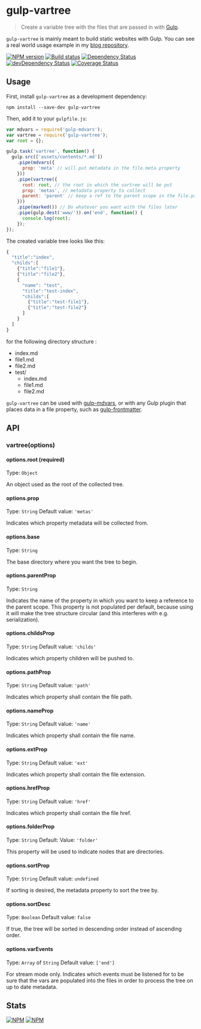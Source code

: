 # gulp-vartree
> Create a variable tree with the files that are passed in with [Gulp](http://gulpjs.com/).

`gulp-vartree` is mainly meant to build static websites with Gulp. You can see
 a real world usage example in my [blog repository](https://github.com/nfroidure/blog).

[![NPM version](https://badge.fury.io/js/gulp-vartree.png)](https://npmjs.org/package/gulp-vartree) [![Build status](https://secure.travis-ci.org/nfroidure/gulp-vartree.png)](https://travis-ci.org/nfroidure/gulp-vartree) [![Dependency Status](https://david-dm.org/nfroidure/gulp-vartree.png)](https://david-dm.org/nfroidure/gulp-vartree) [![devDependency Status](https://david-dm.org/nfroidure/gulp-vartree/dev-status.png)](https://david-dm.org/nfroidure/gulp-vartree#info=devDependencies) [![Coverage Status](https://coveralls.io/repos/nfroidure/gulp-vartree/badge.png?branch=master)](https://coveralls.io/r/nfroidure/gulp-vartree?branch=master)

## Usage

First, install `gulp-vartree` as a development dependency:

```shell
npm install --save-dev gulp-vartree
```

Then, add it to your `gulpfile.js`:

```javascript
var mdvars = require('gulp-mdvars');
var vartree = require('gulp-vartree');
var root = {};

gulp.task('vartree', function() {
  gulp.src(['assets/contents/*.md'])
    .pipe(mdvars({
      prop: 'meta' // will put metadata in the file.meta property
    }))
    .pipe(vartree({
      root: root, // the root in which the vartree will be put
      prop: 'metas', // metadata property to collect
      parent: 'parent' // keep a ref to the parent scope in the file.parent property
    }))
    .pipe(marked()) // Do whatever you want with the files later
    .pipe(gulp.dest('www/')).on('end', function() {
      console.log(root);
    });
});
```

The created variable tree looks like this:

```js
{
  "title":"index",
  "childs":[
    {"title":"file1"},
    {"title":"file2"},
    {
      "name": "test",
      "title":"test-index",
      "childs":[
        {"title":"test-file1"},
        {"title":"test-file2"}
      ]
    }
  ]
}
```

for the following directory structure :

* index.md
* file1.md
* file2.md
* test/
  * index.md
  * file1.md
  * file2.md

`gulp-vartree` can be used with
 [gulp-mdvars](https://github.com/nfroidure/gulp-mdvars), or with any Gulp
 plugin that places data in a file property, such as
 [gulp-frontmatter](https://www.npmjs.org/package/gulp-front-matter).

## API

### vartree(options)

#### options.root (required)
Type: `Object`

An object used as the root of the collected tree.

#### options.prop
Type: `String`
Default value: `'metas'`

Indicates which property metadata will be collected from.

#### options.base
Type: `String`

The base directory where you want the tree to begin.

#### options.parentProp
Type: `String`

Indicates the name of the property in which you want to keep a reference to the
 parent scope. This property is not populated per default, because using it will
 make the tree structure circular (and this interferes with e.g. serialization).

#### options.childsProp
Type: `String`
Default value: `'childs'`

Indicates which property children will be pushed to.

#### options.pathProp
Type: `String`
Default value: `'path'`

Indicates which property shall contain the file path.

#### options.nameProp
Type: `String`
Default value: `'name'`

Indicates which property shall contain the file name.

#### options.extProp
Type: `String`
Default value: `'ext'`

Indicates which property shall contain the file extension.

#### options.hrefProp
Type: `String`
Default value: `'href'`

Indicates which property shall contain the file href.

#### options.folderProp
Type: `String`
Default: Value: `'folder'`

This property will be used to indicate nodes that are directories.

#### options.sortProp
Type: `String`
Default value: `undefined`

If sorting is desired, the metadata property to sort the tree by.

#### options.sortDesc
Type: `Boolean`
Default value: `false`

If true, the tree will be sorted in descending order instead of ascending order.

#### options.varEvents
Type: `Array` of `String`
Default value: `['end']`

For stream mode only. Indicates which events must be listened for to be sure
 that the vars are populated into the files in order to process the tree
 on up to date metadata.

## Stats

[![NPM](https://nodei.co/npm/gulp-vartree.png?downloads=true&stars=true)](https://nodei.co/npm/gulp-vartree/)
[![NPM](https://nodei.co/npm-dl/gulp-vartree.png)](https://nodei.co/npm/gulp-vartree/)

